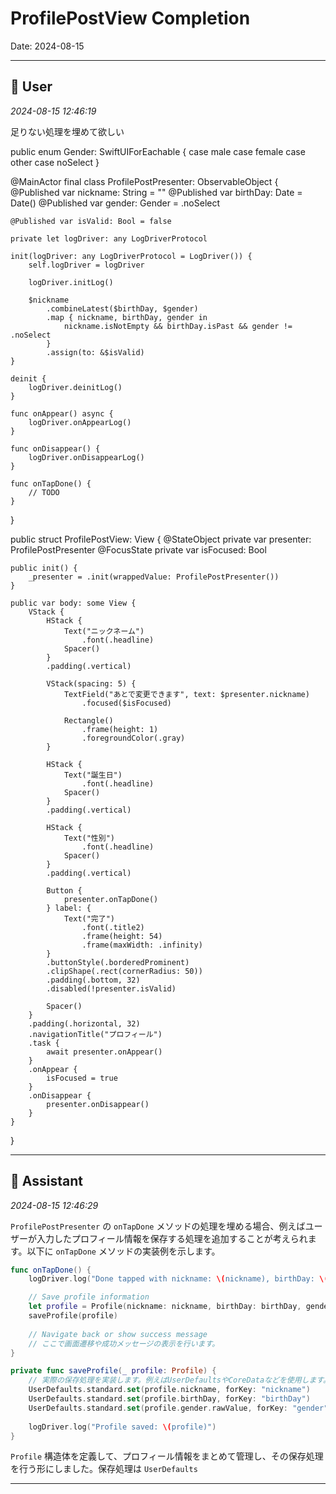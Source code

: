 # ProfilePostView Completion

Date: 2024-08-15

---

## 👤 User
*2024-08-15 12:46:19*

足りない処理を埋めて欲しい

public enum Gender: SwiftUIForEachable {
    case male
    case female
    case other
    case noSelect
}

@MainActor
final class ProfilePostPresenter: ObservableObject {
    @Published var nickname: String = ""
    @Published var birthDay: Date = Date()
    @Published var gender: Gender = .noSelect
    
    @Published var isValid: Bool = false
    
    private let logDriver: any LogDriverProtocol
    
    init(logDriver: any LogDriverProtocol = LogDriver()) {
        self.logDriver = logDriver
        
        logDriver.initLog()

        $nickname
            .combineLatest($birthDay, $gender)
            .map { nickname, birthDay, gender in
                nickname.isNotEmpty && birthDay.isPast && gender != .noSelect
            }
            .assign(to: &$isValid)
    }
    
    deinit {
        logDriver.deinitLog()
    }
    
    func onAppear() async {
        logDriver.onAppearLog()
    }
    
    func onDisappear() {
        logDriver.onDisappearLog()
    }
    
    func onTapDone() {
        // TODO
    }
}

public struct ProfilePostView: View {
    @StateObject private var presenter: ProfilePostPresenter
    @FocusState private var isFocused: Bool

    public init() {
        _presenter = .init(wrappedValue: ProfilePostPresenter())
    }

    public var body: some View {
        VStack {
            HStack {
                Text("ニックネーム")
                    .font(.headline)
                Spacer()
            }
            .padding(.vertical)
            
            VStack(spacing: 5) {
                TextField("あとで変更できます", text: $presenter.nickname)
                    .focused($isFocused)

                Rectangle()
                    .frame(height: 1)
                    .foregroundColor(.gray)
            }
            
            HStack {
                Text("誕生日")
                    .font(.headline)
                Spacer()
            }
            .padding(.vertical)
            
            HStack {
                Text("性別")
                    .font(.headline)
                Spacer()
            }
            .padding(.vertical)

            Button {
                presenter.onTapDone()
            } label: {
                Text("完了")
                    .font(.title2)
                    .frame(height: 54)
                    .frame(maxWidth: .infinity)
            }
            .buttonStyle(.borderedProminent)
            .clipShape(.rect(cornerRadius: 50))
            .padding(.bottom, 32)
            .disabled(!presenter.isValid)

            Spacer()
        }
        .padding(.horizontal, 32)
        .navigationTitle("プロフィール")
        .task {
            await presenter.onAppear()
        }
        .onAppear {
            isFocused = true
        }
        .onDisappear {
            presenter.onDisappear()
        }
    }
}

---

## 🤖 Assistant
*2024-08-15 12:46:29*

`ProfilePostPresenter` の `onTapDone` メソッドの処理を埋める場合、例えばユーザーが入力したプロフィール情報を保存する処理を追加することが考えられます。以下に `onTapDone` メソッドの実装例を示します。

```swift
func onTapDone() {
    logDriver.log("Done tapped with nickname: \(nickname), birthDay: \(birthDay), gender: \(gender)")

    // Save profile information
    let profile = Profile(nickname: nickname, birthDay: birthDay, gender: gender)
    saveProfile(profile)
    
    // Navigate back or show success message
    // ここで画面遷移や成功メッセージの表示を行います。
}

private func saveProfile(_ profile: Profile) {
    // 実際の保存処理を実装します。例えばUserDefaultsやCoreDataなどを使用します。
    UserDefaults.standard.set(profile.nickname, forKey: "nickname")
    UserDefaults.standard.set(profile.birthDay, forKey: "birthDay")
    UserDefaults.standard.set(profile.gender.rawValue, forKey: "gender")
    
    logDriver.log("Profile saved: \(profile)")
}
```

`Profile` 構造体を定義して、プロフィール情報をまとめて管理し、その保存処理を行う形にしました。保存処理は `UserDefaults`

---
